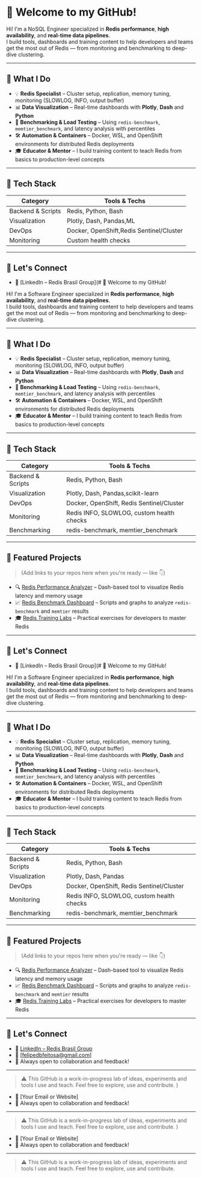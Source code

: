 # 👋 Welcome to my GitHub!

Hi! I'm a NoSQL Engineer  specialized in **Redis performance**, **high availability**, and **real-time data pipelines**.  
I build tools, dashboards and training content to help developers and teams get the most out of Redis — from monitoring and benchmarking to deep-dive clustering.

---

## 🚀 What I Do

- 💡 **Redis Specialist** – Cluster setup, replication, memory tuning, monitoring (SLOWLOG, INFO, output buffer)
- 📊 **Data Visualization** – Real-time dashboards with **Plotly**, **Dash** and **Python**
- 🧪 **Benchmarking & Load Testing** – Using `redis-benchmark`, `memtier_benchmark`, and latency analysis with percentiles
- 🛠️ **Automation & Containers** – Docker, WSL, and OpenShift environments for distributed Redis deployments
- 🎓 **Educator & Mentor** – I build training content to teach Redis from basics to production-level concepts

---

## 🧰 Tech Stack

| Category        | Tools & Techs                               |
|----------------|---------------------------------------------|
| Backend & Scripts | Redis, Python, Bash                       |
| Visualization  | Plotly, Dash, Pandas,ML                        |
| DevOps         | Docker, OpenShift,Redis Sentinel/Cluster  |
| Monitoring     | Custom health checks  |


---
<!--
## 📂 Featured Projects

> (Add links to your repos here when you're ready — like 👇)

- 🔍 [Redis Performance Analyzer](#) – Dash-based tool to visualize Redis latency and memory usage
- 📈 [Redis Benchmark Dashboard](#) – Scripts and graphs to analyze `redis-benchmark` and `memtier` results
- 🎓 [Redis Training Labs](#) – Practical exercises for developers to master Redis

---
-->
## 🤝 Let's Connect

- 💼 [LinkedIn – Redis Brasil Group](# 👋 Welcome to my GitHub!

Hi! I'm a Software Engineer specialized in **Redis performance**, **high availability**, and **real-time data pipelines**.  
I build tools, dashboards and training content to help developers and teams get the most out of Redis — from monitoring and benchmarking to deep-dive clustering.

---

## 🚀 What I Do

- 💡 **Redis Specialist** – Cluster setup, replication, memory tuning, monitoring (SLOWLOG, INFO, output buffer)
- 📊 **Data Visualization** – Real-time dashboards with **Plotly**, **Dash** and **Python**
- 🧪 **Benchmarking & Load Testing** – Using `redis-benchmark`, `memtier_benchmark`, and latency analysis with percentiles
- 🛠️ **Automation & Containers** – Docker, WSL, and OpenShift environments for distributed Redis deployments
- 🎓 **Educator & Mentor** – I build training content to teach Redis from basics to production-level concepts

---

## 🧰 Tech Stack

| Category        | Tools & Techs                               |
|----------------|---------------------------------------------|
| Backend & Scripts | Redis, Python, Bash                     |
| Visualization  | Plotly, Dash, Pandas,scikit-learn          |
| DevOps         | Docker, OpenShift, Redis Sentinel/Cluster  |
| Monitoring     | Redis INFO, SLOWLOG, custom health checks  |
| Benchmarking   | redis-benchmark, memtier_benchmark         |

---

## 📂 Featured Projects

> (Add links to your repos here when you're ready — like 👇)

- 🔍 [Redis Performance Analyzer](#) – Dash-based tool to visualize Redis latency and memory usage
- 📈 [Redis Benchmark Dashboard](#) – Scripts and graphs to analyze `redis-benchmark` and `memtier` results
- 🎓 [Redis Training Labs](#) – Practical exercises for developers to master Redis

---

## 🤝 Let's Connect

- 💼 [LinkedIn – Redis Brasil Group](# 👋 Welcome to my GitHub!

Hi! I'm a Software Engineer specialized in **Redis performance**, **high availability**, and **real-time data pipelines**.  
I build tools, dashboards and training content to help developers and teams get the most out of Redis — from monitoring and benchmarking to deep-dive clustering.

---

## 🚀 What I Do

- 💡 **Redis Specialist** – Cluster setup, replication, memory tuning, monitoring (SLOWLOG, INFO, output buffer)
- 📊 **Data Visualization** – Real-time dashboards with **Plotly**, **Dash** and **Python**
- 🧪 **Benchmarking & Load Testing** – Using `redis-benchmark`, `memtier_benchmark`, and latency analysis with percentiles
- 🛠️ **Automation & Containers** – Docker, WSL, and OpenShift environments for distributed Redis deployments
- 🎓 **Educator & Mentor** – I build training content to teach Redis from basics to production-level concepts

---

## 🧰 Tech Stack

| Category        | Tools & Techs                               |
|----------------|---------------------------------------------|
| Backend & Scripts | Redis, Python, Bash                       |
| Visualization  | Plotly, Dash, Pandas                        |
| DevOps         | Docker, OpenShift, Redis Sentinel/Cluster  |
| Monitoring     | Redis INFO, SLOWLOG, custom health checks  |
| Benchmarking   | redis-benchmark, memtier_benchmark         |

---

## 📂 Featured Projects

> (Add links to your repos here when you're ready — like 👇)

- 🔍 [Redis Performance Analyzer](#) – Dash-based tool to visualize Redis latency and memory usage
- 📈 [Redis Benchmark Dashboard](#) – Scripts and graphs to analyze `redis-benchmark` and `memtier` results
- 🎓 [Redis Training Labs](#) – Practical exercises for developers to master Redis

---

## 🤝 Let's Connect

- 💼 [LinkedIn – Redis Brasil Group](#)  
- 📧 [felipedbfeitosa@gmail.com]  
- 🌱 Always open to collaboration and feedback!

---

> ⚠️ This GitHub is a work-in-progress lab of ideas, experiments and tools I use and teach. Feel free to explore, use and contribute.
)  
- 📧 [Your Email or Website]  
- 🌱 Always open to collaboration and feedback!

---

> ⚠️ This GitHub is a work-in-progress lab of ideas, experiments and tools I use and teach. Feel free to explore, use and contribute.
)  
- 📧 [Your Email or Website]  
- 🌱 Always open to collaboration and feedback!

---

> ⚠️ This GitHub is a work-in-progress lab of ideas, experiments and tools I use and teach. Feel free to explore, use and contribute.
